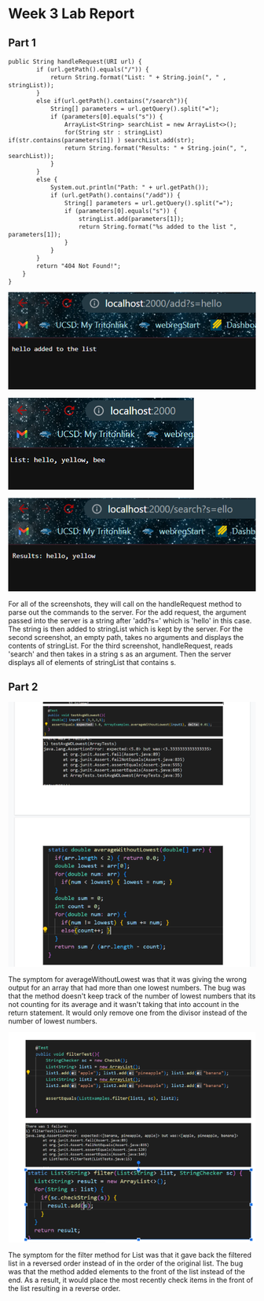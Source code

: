 # Week 3 Lab Report
## Part 1

```
public String handleRequest(URI url) {
        if (url.getPath().equals("/")) {
            return String.format("List: " + String.join(", " , stringList));
        } 
        else if(url.getPath().contains("/search")){
            String[] parameters = url.getQuery().split("=");
            if (parameters[0].equals("s")) {
                ArrayList<String> searchList = new ArrayList<>();
                for(String str : stringList) if(str.contains(parameters[1]) ) searchList.add(str);
                return String.format("Results: " + String.join(", ", searchList));
            }
        }
        else {
            System.out.println("Path: " + url.getPath());
            if (url.getPath().contains("/add")) {
                String[] parameters = url.getQuery().split("=");
                if (parameters[0].equals("s")) {
                    stringList.add(parameters[1]);
                    return String.format("%s added to the list ", parameters[1]);
                }
            }
        }
        return "404 Not Found!";
    }
}
```

![Image](ServerAdd.PNG)

![Image](ServerList.PNG)

![Image](ServerQuery.PNG)

For all of the screenshots, they will call on the handleRequest method to parse out the commands to the server. For the add request, the argument passed into the server is a string after 'add?s=' which is 'hello' in this case. The string is then added to stringList which is kept by the server. For the second screenshot, an empty path, takes no arguments and displays the contents of stringList. For the third screenshot, handleRequest, reads 'search' and then takes in a string s as an argument. Then the server displays all of elements of stringList that contains s.

## Part 2

![Image](ArrayAverage.PNG)

The symptom for averageWithoutLowest was that it was giving the wrong output for an array that had more than one lowest numbers. The bug was that the method doesn't keep track of the number of lowest numbers that its not counting for its average and it wasn't taking that into account in the return statement. It would only remove one from the divisor instead of the number of lowest numbers.

![Image](ListFilter.PNG)

The symptom for the filter method for List was that it gave back the filtered list in a reversed order instead of in the order of the original list. The bug was that the method added elements to the front of the list instead of the end. As a result, it would place the most recently check items in the front of the list resulting in a reverse order.